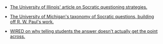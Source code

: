 * [The University of Illinois' article on Socratic questioning strategies.](http://citl.illinois.edu/citl-101/teaching-learning/resources/teaching-strategies/questioning-strategies)



* [The University of Michigan's taxonomy of Socratic questions, building off R. W. Paul's work.](http://umich.edu/~scps/html/probsolv/strategy/cthinking.htm)



* [WIRED on why telling students the answer doesn't actually get the point across.](https://www.wired.com/2013/10/telling-you-the-answer-isnt-the-answer/)
